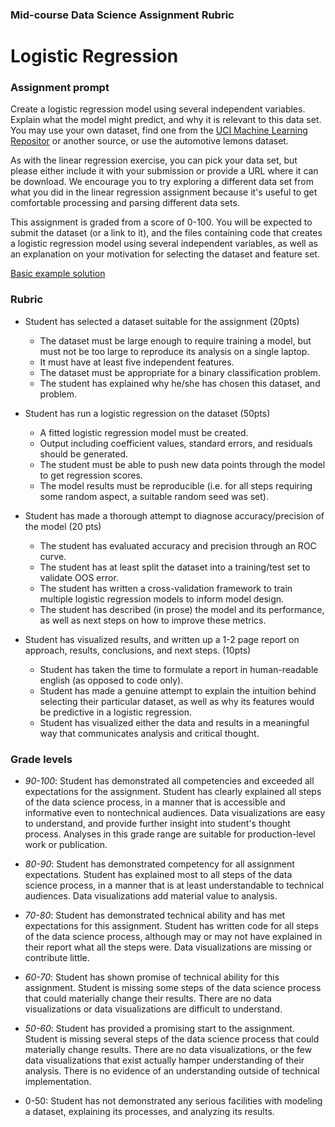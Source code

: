 ### Mid-course Data Science Assignment Rubric

# Logistic Regression

### Assignment prompt

Create a logistic regression model using several independent variables. Explain what the model might predict, and why it is relevant to this data set. You may use your own dataset, find one from the [UCI Machine Learning Repositor](http://archive.ics.uci.edu/ml/) or another source, or use the automotive lemons dataset.

As with the linear regression exercise, you can pick your data set, but please either include it with your submission or provide a URL where it can be download. We encourage you to try exploring a different data set from what you did in the linear regression assignment because it's useful to get comfortable processing and parsing different data sets.

This assignment is graded from a score of 0-100. You will be expected to submit the dataset (or a link to it), and the files containing code that creates a logistic regression model using several independent variables, as well as an explanation on your motivation for selecting the dataset and feature set.

[Basic example solution](https://github.com/dennisobrien/GeneralAssemblyDataScience2013/tree/master/HomeworkAssignment_01)

### Rubric

 * Student has selected a dataset suitable for the assignment (20pts)
     * The dataset must be large enough to require training a model, but must not be too large to reproduce its analysis on a single laptop.
     * It must have at least five independent features.
     * The dataset must be appropriate for a binary classification problem.
     * The student has explained why he/she has chosen this dataset, and problem.

 * Student has run a logistic regression on the dataset (50pts)
    * A fitted logistic regression model must be created.
    * Output including coefficient values, standard errors, and residuals should be generated.
    * The student must be able to push new data points through the model to get regression scores.
    * The model results must be reproducible (i.e. for all steps requiring some random aspect, a suitable random seed was set).

 * Student has made a thorough attempt to diagnose accuracy/precision of the model (20 pts)
     * The student has evaluated accuracy and precision through an ROC curve.
     * The student has at least split the dataset into a training/test set to validate OOS error.
     * The student has written a cross-validation framework to train multiple logistic regression models to inform model design.
     * The student has described (in prose) the model and its performance, as well as next steps on how to improve these metrics.

 * Student has visualized results, and written up a 1-2 page report on approach, results, conclusions, and next steps. (10pts)
     * Student has taken the time to formulate a report in human-readable english (as opposed to code only).
     * Student has made a genuine attempt to explain the intuition behind selecting their particular dataset, as well as why its features would be predictive in a logistic regression.
     * Student has visualized either the data and results in a meaningful way that communicates analysis and critical thought.

### Grade levels

 * _90-100_: Student has demonstrated all competencies and exceeded all expectations for the assignment. Student has clearly explained all steps of the data science process, in a manner that is accessible and informative even to nontechnical audiences. Data visualizations are easy to understand, and provide further insight into student's thought process. Analyses in this grade range are suitable for production-level work or publication.

 * _80-90_: Student has demonstrated competency for all assignment expectations. Student has explained most to all steps of the data science process, in a manner that is at least understandable to technical audiences. Data visualizations add material value to analysis.

 * _70-80_: Student has demonstrated technical ability and has met expectations for this assignment. Student has written code for all steps of the data science process, although may or may not have explained in their report what all the steps were. Data visualizations are missing or contribute little.

 * _60-70_: Student has shown promise of technical ability for this assignment. Student is missing some steps of the data science process that could materially change their results. There are no data visualizations or data visualizations are difficult to understand.

 * _50-60_: Student has provided a promising start to the assignment. Student is missing several steps of the data science process that could materially change results. There are no data visualizations, or the few data visualizations that exist actually hamper understanding of their analysis. There is no evidence of an understanding outside of technical implementation.

 * 0-50: Student has not demonstrated any serious facilities with modeling a dataset, explaining its processes, and analyzing its results.
